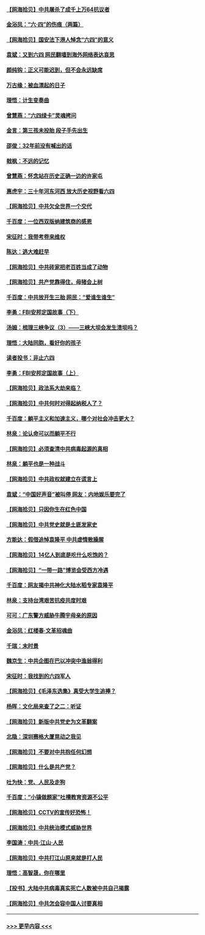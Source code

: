 #### [【网海拾贝】中共屠杀了成千上万64抗议者](../pages/nsc993/n13002713.md?t=06081651) 
#### [金浴凤：“六·四”的伤痕（两篇）](../pages/nsc993/n13001719.md?t=06081651) 
#### [【网海拾贝】国安法下港人悼念“六四”的意义](../pages/nsc993/n13001039.md?t=06081651) 
#### [袁斌：又到六四 网民翻墙到海外网络表达哀思](../pages/nsc993/n13000995.md?t=06081651) 
#### [颜纯钩：正义可能迟到，但不会永远缺席](../pages/nsc993/n13000920.md?t=06081651) 
#### [万古缘：被血漂起的日子](../pages/nsc993/n13000914.md?t=06081651) 
#### [理悟：计生变奏曲](../pages/nsc993/n13000414.md?t=06081651) 
#### [曾慧燕：“六四绿卡”灵魂拷问](../pages/nsc993/n13000277.md?t=06081651) 
#### [金言：第三孩未投胎 段子手先出生](../pages/nsc993/n13000215.md?t=06081651) 
#### [邵俊：32年前没有喊出的话](../pages/nsc993/n13000181.md?t=06081651) 
#### [戟枫：不远的记忆](../pages/nsc993/n13000121.md?t=06081651) 
#### [曾慧燕：怀念站在历史正确一边的许家屯](../pages/nsc993/n13000073.md?t=06081651) 
#### [惠虎宇：三十年河东河西 放大历史视野看六四](../pages/nsc993/n13000018.md?t=06081651) 
#### [【网海拾贝】中共欠全世界一个交代](../pages/nsc993/n12998706.md?t=06081651) 
#### [千百度：一位西双版纳建筑商的感恩](../pages/nsc993/n12998487.md?t=06081651) 
#### [宋征时：我带考卷来维权](../pages/nsc993/n12994088.md?t=06081651) 
#### [陈达：逃大难赶早](../pages/nsc993/n12993569.md?t=06081651) 
#### [【网海拾贝】中共砖家把老百姓当成了动物](../pages/nsc993/n12993483.md?t=06081651) 
#### [【网海拾贝】共产党靠得住，母猪会上树](../pages/nsc993/n12990730.md?t=06081651) 
#### [千百度：中共放开生三胎 网民：“爱谁生谁生”](../pages/nsc993/n12990644.md?t=06081651) 
#### [李勇：FBI安邦定国故事（下）](../pages/nsc993/n12987854.md?t=06081651) 
#### [汤姆：梳理三峡争议（3）——三峡大坝会发生溃坝吗？](../pages/nsc993/n12989806.md?t=06081651) 
#### [理悟：大陆同胞，看好你的孩子](../pages/nsc993/n12989778.md?t=06081651) 
#### [读者投书：非止六四](../pages/nsc993/n12989673.md?t=06081651) 
#### [李勇：FBI安邦定国故事（上）](../pages/nsc993/n12987749.md?t=06081651) 
#### [【网海拾贝】政法系大劫来临？](../pages/nsc993/n12987596.md?t=06081651) 
#### [【网海拾贝】中共何时对得起纳税人了？](../pages/nsc993/n12985578.md?t=06081651) 
#### [千百度：躺平主义和加速主义，哪个对社会冲击更大？](../pages/nsc993/n12985512.md?t=06081651) 
#### [林泉：论认命可以而躺平不行](../pages/nsc993/n12985505.md?t=06081651) 
#### [【网海拾贝】必须查清中共病毒起源的真相](../pages/nsc993/n12984276.md?t=06081651) 
#### [林泉：躺平也是一种战斗](../pages/nsc993/n12984194.md?t=06081651) 
#### [【网海拾贝】中共政权就建立在谎言上](../pages/nsc993/n12981880.md?t=06081651) 
#### [袁斌：“中国好声音”被叫停 网友：内地娱乐要完了](../pages/nsc993/n12981826.md?t=06081651) 
#### [【网海拾贝】只因你生在红色中国](../pages/nsc993/n12979096.md?t=06081651) 
#### [【网海拾贝】中共党史就是土匪发家史](../pages/nsc993/n12976478.md?t=06081651) 
#### [方能达：假借追悼袁隆平 中共虚情散臊腥](../pages/nsc993/n12976396.md?t=06081651) 
#### [【网海拾贝】14亿人到底是吃什么吃饱的？](../pages/nsc993/n12974125.md?t=06081651) 
#### [【网海拾贝】“一带一路”博览会受西方冷遇](../pages/nsc993/n12971787.md?t=06081651) 
#### [千百度：网友揭中共神化大陆水稻专家袁隆平](../pages/nsc993/n12971733.md?t=06081651) 
#### [林泉：支持台湾艰苦抗疫共度时艰](../pages/nsc993/n12971350.md?t=06081651) 
#### [可可：广东警方威胁牛腾宇母亲的原因](../pages/nsc993/n12971100.md?t=06081651) 
#### [金浴凤：红楼春·文革招魂曲](../pages/nsc993/n12970354.md?t=06081651) 
#### [千瑞：末时景](../pages/nsc993/n12970337.md?t=06081651) 
#### [魏京生：中共企图在巴以冲突中渔翁得利](../pages/nsc993/n12970286.md?t=06081651) 
#### [宋征时：我找到的六四军人](../pages/nsc993/n12970213.md?t=06081651) 
#### [【网海拾贝】《毛泽东选集》真受大学生追捧？](../pages/nsc993/n12968779.md?t=06081651) 
#### [杨晖：文化局来查了之二：听证](../pages/nsc993/n12966528.md?t=06081651) 
#### [【网海拾贝】新版中共党史为文革翻案](../pages/nsc993/n12967526.md?t=06081651) 
#### [北隐：深圳赛格大厦晃动之我见](../pages/nsc993/n12967393.md?t=06081651) 
#### [【网海拾贝】不要对中共抱任何幻想](../pages/nsc993/n12965222.md?t=06081651) 
#### [【网海拾贝】什么是共产党？](../pages/nsc993/n12962781.md?t=06081651) 
#### [吐为快：党、人民及走狗](../pages/nsc993/n12962747.md?t=06081651) 
#### [千百度：“小镇做题家”吐槽教育资源不公平](../pages/nsc993/n12962705.md?t=06081651) 
#### [【网海拾贝】CCTV的宣传好恐怖！](../pages/nsc993/n12959984.md?t=06081651) 
#### [【网海拾贝】中共统治模式威胁世界](../pages/nsc993/n12957622.md?t=06081651) 
#### [李国涛：中共‧江山‧人民](../pages/nsc993/n12957502.md?t=06081651) 
#### [【网海拾贝】中共打江山原来就是打人民](../pages/nsc993/n12954345.md?t=06081651) 
#### [理悟：高智晟，你在哪里](../pages/nsc993/n12953115.md?t=06081651) 
#### [【投书】大陆中共病毒真实死亡人数被中共自己揭露](../pages/nsc993/n12953050.md?t=06081651) 
#### [【网海拾贝】中共怎会容中国人讨要真相](../pages/nsc993/n12952161.md?t=06081651) 

----
#### [ >>> 更早内容 <<< ](../indexes/nsc993-earlier.md)
